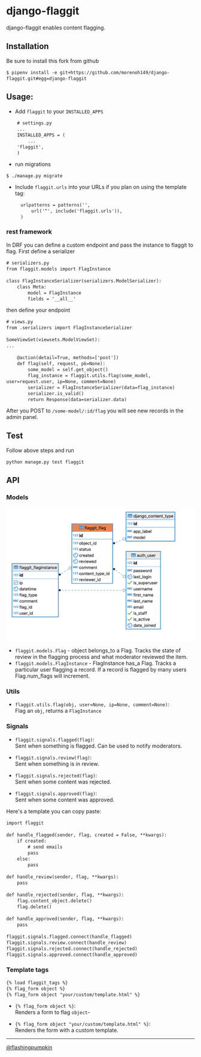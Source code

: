 # django-flaggit

django-flaggit enables content flagging.

## Installation
Be sure to install this fork from github

    $ pipenv install -e git+https://github.com/morenoh149/django-flaggit.git#egg=django-flaggit
	
## Usage:

* Add `flaggit` to your `INSTALLED_APPS`
```
    # settings.py
    ...
    INSTALLED_APPS = (
        ...
	'flaggit',
    )
```
* run migrations
```
$ ./manage.py migrate
```
* Include `flaggit.urls` into your URLs if you plan on using the template
  tag:

		urlpatterns = patterns('',
			url('^', include('flaggit.urls')),
		)
### rest framework
In DRF you can define a custom endpoint and pass the instance to flaggit to flag. First define a serializer
```
# serializers.py
from flaggit.models import FlagInstance

class FlagInstanceSerializer(serializers.ModelSerializer):
    class Meta:
        model = FlagInstance
        fields = '__all__'
```
then define your endpoint
```
# views.py
from .serializers import FlagInstanceSerializer

SomeViewSet(viewsets.ModelViewSet):
...

    @action(detail=True, methods=['post'])
    def flag(self, request, pk=None):
        some_model = self.get_object()
        flag_instance = flaggit.utils.flag(some_model, user=request.user, ip=None, comment=None)
        serializer = FlagInstanceSerializer(data=flag_instance)
        serializer.is_valid()
        return Response(data=serializer.data)
```
After you POST to `/some-model/:id/flag` you will see new records in the admin panel.

## Test

Follow above steps and run

	python manage.py test flaggit
	

## API

### Models
![data model](./data-model.png)
* `flaggit.models.Flag` - object belongs_to a Flag. Tracks the state of review in the flagging process and what moderator reviewed the item.
* `flaggit.models.FlagInstance` - FlagInstance has_a Flag. Tracks a particular user flagging a record. If a record is flagged by many users Flag.num_flags will increment.


### Utils

* `flaggit.utils.flag(obj, user=None, ip=None, comment=None)`:  
  Flag an `obj`, returns a `FlagInstance`

### Signals

* `flaggit.signals.flagged(flag)`:  
  Sent when something is flagged. Can be used to notify moderators.

* `flaggit.signals.review(flag)`:  
  Sent when something is in review.

* `flaggit.signals.rejected(flag)`:  
  Sent when some content was rejected.

* `flaggit.signals.approved(flag)`:  
  Sent when some content was approved.

Here's a template you can copy paste:

	import flaggit

	def handle_flagged(sender, flag, created = False, **kwargs):
		if created:
			# send emails
			pass
		else:
			pass
	
	def handle_review(sender, flag, **kwargs):
		pass
		
	def handle_rejected(sender, flag, **kwargs):
		flag.content_object.delete()
		flag.delete()
	
	def handle_approved(sender, flag, **kwargs):
		pass
	
	flaggit.signals.flagged.connect(handle_flagged)
	flaggit.signals.review.connect(handle_review)
	flaggit.signals.rejected.connect(handle_rejected)
	flaggit.signals.approved.connect(handle_approved)

### Template tags

	{% load flaggit_tags %}
	{% flag_form object %}
	{% flag_form object "your/custom/template.html" %}

* `{% flag_form object %}`:  
  Renders a form to flag `object`-

* `{% flag_form object "your/custom/template.html" %}`:  
  Renders the form with a custom template.

------------- 
  
[@flashingpumpkin](http://twitter.com/flashingpumpkin)
